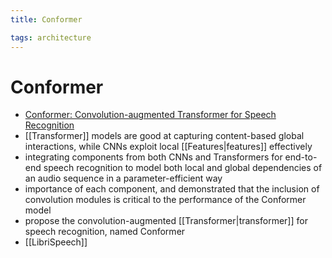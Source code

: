 ```yaml
---
title: Conformer

tags: architecture 
---
```


# Conformer
- [Conformer: Convolution-augmented Transformer for Speech Recognition](https://arxiv.org/abs/2005.08100)
- [[Transformer]] models are good at capturing content-based global interactions, while CNNs exploit local [[Features|features]] effectively
- integrating components from both CNNs and Transformers for end-to-end speech recognition to model both local and global dependencies of an audio sequence in a parameter-efficient way
- importance of each component, and demonstrated that the inclusion of convolution modules is critical to the performance of the Conformer model
- propose the convolution-augmented [[Transformer|transformer]] for speech recognition, named Conformer
- [[LibriSpeech]]






















